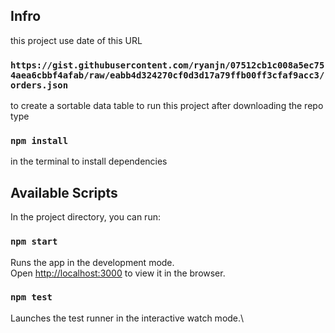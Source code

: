 ## Infro
this project use date of this URL 
### `https://gist.githubusercontent.com/ryanjn/07512cb1c008a5ec754aea6cbbf4afab/raw/eabb4d324270cf0d3d17a79ffb00ff3cfaf9acc3/orders.json`
to create a sortable data table
to run this project after downloading the repo type 
### `npm install`
in the terminal to install dependencies 

## Available Scripts

In the project directory, you can run:

### `npm start`

Runs the app in the development mode.\
Open [http://localhost:3000](http://localhost:3000) to view it in the browser.


### `npm test`

Launches the test runner in the interactive watch mode.\

